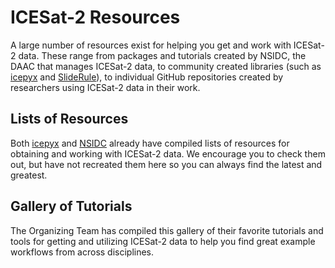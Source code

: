 # ICESat-2 Resources

A large number of resources exist for helping you get and work with ICESat-2 data.
These range from packages and tutorials created by NSIDC, the DAAC that manages ICESat-2 data,
to community created libraries (such as [icepyx](https://icepyx.readthedocs.io/en/latest/) and [SlideRule](https://slideruleearth.io/)),
to individual GitHub repositories created by researchers using ICESat-2 data in their work.

## Lists of Resources
Both [icepyx](https://icepyx.readthedocs.io/en/latest/community/resources.html) and [NSIDC](https://nsidc.org/data/icesat-2/tools) already have compiled lists of resources for obtaining and working with ICESat-2 data.
We encourage you to check them out, but have not recreated them here so you can always find the latest and greatest.

## Gallery of Tutorials
The Organizing Team has compiled this gallery of their favorite tutorials and tools for getting and utilizing ICESat-2 data to help you find great example workflows from across disciplines.

```{include} gallery.txt
```